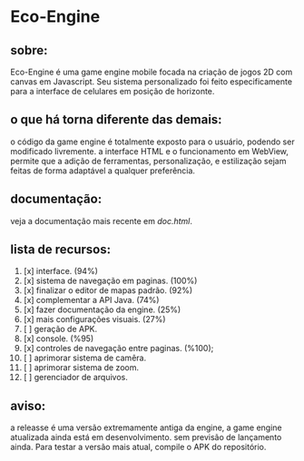 # Eco-Engine

## sobre:
Eco-Engine é uma game engine mobile focada na criação de jogos 2D com canvas em Javascript. Seu sistema personalizado foi feito especificamente para a interface de celulares em posição de horizonte.

## o que há torna diferente das demais:
o código da game engine é totalmente exposto para o usuário, podendo ser modificado livremente.
a interface HTML e o funcionamento em WebView, permite que a adição de ferramentas, personalização, e estilização sejam feitas de forma adaptável a qualquer preferência.

## documentação:
veja a documentação mais recente em *doc.html*.

## lista de recursos:
1. [x] interface. (94%)
2. [x] sistema de navegação em paginas. (100%)
3. [x] finalizar o editor de mapas padrão. (92%)
4. [x] complementar a API Java. (74%)
5. [x] fazer documentação da engine. (25%)
6. [x] mais configurações visuais. (27%)
7. [ ] geração de APK.
8. [x] console. (%95)
9. [x] controles de navegação entre paginas. (%100);
10. [ ] aprimorar sistema de camêra.
11. [ ] aprimorar sistema de zoom.
12. [ ] gerenciador de arquivos.

## aviso:
a releasse é uma versão extremamente antiga da engine, a game engine atualizada ainda está em desenvolvimento. sem previsão de lançamento ainda. Para testar a versão mais atual, compile o APK do repositório.